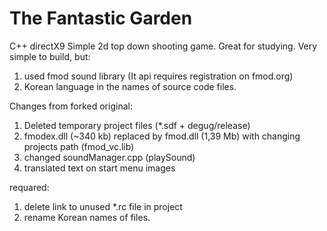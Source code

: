 # The Fantastic Garden
C++ directX9 Simple 2d top down shooting game.
Great for studying.
Very simple to build, but:
1) used fmod sound library (It api requires registration on fmod.org)
2) Korean language in the names of source code files.

Changes from forked original:
1) Deleted temporary project files (*.sdf + degug/release)
2) fmodex.dll (~340 kb) replaced by fmod.dll (1,39 Mb) with changing projects path (fmod_vc.lib)
3) changed soundManager.cpp (playSound)
4) translated text on start menu images

requared:
1) delete link to  unused *.rc file in project
2) rename Korean names of files.

